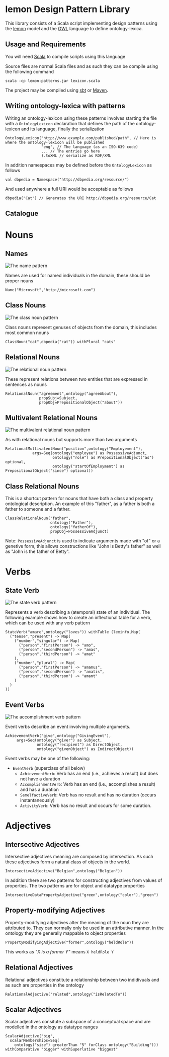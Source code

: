 lemon Design Pattern Library
============================

This library consists of a Scala script implementing design patterns using the 
[lemon](http://lemon-model.net) model and the [OWL](http://www.w3.org/???) language
to define ontology-lexica. 

Usage and Requirements
----------------------

You will need [Scala](http://www.scala-lang.org) to compile scripts using this language

Source files are normal Scala files and as such they can be compile using the following 
command
 
    scala -cp lemon-patterns.jar lexicon.scala

The project may be compiled using [sbt](http://www.scala-sbt.org/) or [Maven](http://maven.apache.org).

Writing ontology-lexica with patterns
-------------------------------------

Writing an ontology-lexicon using these patterns involves starting the file with a `OntologyLexicon`
declaration that defines the path of the ontology-lexicon and its language, finally the serialization

    OntologyLexicon("http://www.example.com/published/path", // Here is where the ontology-lexicon will be published
                    "eng", // The language (as an ISO-639 code)
                    ... // The entries go here
                    ).toXML // serialize as RDF/XML

In addition namespaces may be defined before the `OntologyLexicon` as follows

    val dbpedia = Namespace("http://dbpedia.org/resource/")

And used anywhere a full URI would be acceptable as follows
  
    dbpedia("Cat") // Generates the URI http://dbpedia.org/resource/Cat

Catalogue
---------

# Nouns

## Names

![The name pattern](raw/master/images/Name.png)

Names are used for named individuals in the domain, these should be proper nouns

    Name("Microsoft","http://microsoft.com")

## Class Nouns

![The class noun pattern](raw/master/images/ClassNoun.png)

Class nouns represent genuses of objects from the domain, this includes most common nouns

    ClassNoun("cat",dbpedia("cat")) withPlural "cats"

## Relational Nouns

![The relational noun pattern](raw/master/images/RelationalNoun.png)

These represent relations between two entities that are expressed in sentences as nouns

    RelationalNoun("agreement",ontology("agreeAbout"),
                   propSubj=Subject,
                   propObj=PrepositionalObject("about"))

## Multivalent Relational Nouns

![The multivalent relational noun pattern](raw/master/images/MultivalentRelationalNoun.png)

As with relational nouns but supports more than two arguments

    RelationalMultivalentNoun("position",ontology("Employement"),
                args=Seq(ontology("employee") as PossessiveAdjunct,
                         ontology("role") as PrepositionalObject("as") optional,
                         ontology("startOfEmployment") as PrepositionalObject("since") optional))

## Class Relational Nouns

This is a shortcut pattern for nouns that have both a class and property ontological 
description. An example of this "father", as a father is both a father to someone
and a father.

    ClassRelationalNoun("father",
                        ontology("Father"),
                        ontology("fatherOf"),
                        propObj=PossessiveAdjunct)
                        
Note: `PossessiveAdjunct` is used to indicate arguments made with "of" or a genetive
form, this allows constructions like "John is Betty's father" as well as 
"John is the father of Betty".
                         
# Verbs

## State Verb

![The state verb pattern](raw/master/images/StateVerb.png)

Represents a verb describing a (atemporal) state of an individual. The following
example shows how to create an inflectional table for a verb, which can be used 
with any verb pattern

    StateVerb("amare",ontology("loves")) withTable (lexinfo,Map(
      ("tense","present") -> Map(
        ("number","singular") -> Map(
          ("person","firstPerson") -> "amo",
          ("person","secondPerson") -> "amas",
          ("person","thirdPerson") -> "amat"
        ),
        ("number","plural") -> Map(
          ("person","firstPerson") -> "amamus",
          ("person","secondPerson") -> "amatis",
          ("person","thirdPerson") -> "amant"
        )
      )
    ))
    
## Event Verbs

![The accomplishment verb pattern](raw/master/images/AccomplishmentVerb.png) 

Event verbs describe an event involving multiple arguments.

    AchievementVerb("give",ontology("GivingEvent"),
         args=Seq(ontology("giver") as Subject,
                  ontology("recipient") as DirectObject,
                  ontology("givenObject") as IndirectObject))
                  
Event verbs may be one of the following:

* `EventVerb` (superclass of all below)
  * `AchievementVerb`: Verb has an end (i.e., achieves a result) but does not have a duration
  * `AccomplishmentVerb`: Verb has an end (i.e., accomplishes a result) and has a duration
  * `SemelfactiveVerb`: Verb has no result and has no duration (occurs instantaneously)
  * `ActivityVerb`: Verb has no result and occurs for some duration.
           
# Adjectives

## Intersective Adjectives

Intersective adjectives meaning are composed by intersection. As such these adjectives form
a natural class of objects in the world. 

    IntersectiveAdjective("Belgian",ontology("Belgian"))
    
In addition there are two patterns for constructing adjectives from values of properties. The two 
patterns are for object and datatype properties

    IntersectiveDataPropertyAdjective("green",ontology("color"),"green")
    
## Property-modifying Adjectives

Property-modifying adjectives alter the meaning of the noun they are attributed to. They can normally
only be used in an attributive manner. In the ontology they are generally mappable to object properties

    PropertyModifyingAdjective("former",ontology("heldRole"))
    
This works as _"X is a former Y"_ means `X heldRole Y`

## Relational Adjectives

Relational adjectives constitute a relationship between two indidivuals and as such
are properties in the ontology

    RelationalAdjective("related",ontology("isRelatedTo"))
    
## Scalar Adjectives

Scalar adjectives consitute a subspace of a conceptual space and are modelled in the 
ontology as datatype ranges

    ScalarAdjective("big",
      scalarMemberships=Seq(
        ontology("size") greaterThan "5" forClass ontology("Building"))) withComparative "bigger" withSuperlative "biggest"
